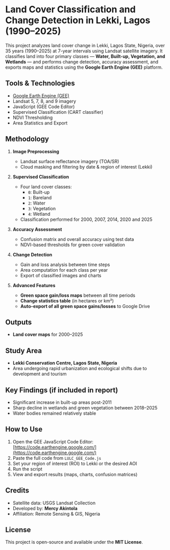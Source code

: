 # Land Cover Classification and Change Detection in Lekki, Lagos (1990–2025)

This project analyzes land cover change in Lekki, Lagos State, Nigeria, over 35 years (1990–2025) at 7-year intervals using Landsat satellite imagery. It classifies land into four primary classes — **Water, Built-up, Vegetation, and Wetlands** — and performs change detection, accuracy assessment, and exports maps and statistics using the **Google Earth Engine (GEE)** platform.

## Tools & Technologies

- [Google Earth Engine (GEE)](https://earthengine.google.com/)
- Landsat 5, 7, 8, and 9 imagery
- JavaScript (GEE Code Editor)
- Supervised Classification (CART classifier)
- NDVI Thresholding
- Area Statistics and Export

## Methodology

1. **Image Preprocessing**
   - Landsat surface reflectance imagery (TOA/SR)
   - Cloud masking and filtering by date & region of interest (Lekki)

2. **Supervised Classification**
   - Four land cover classes:
     - `0`: Built-up  
     - `1`: Bareland  
     - `2`: Water 
     - `3`: Vegetation
     - `4`: Wetland  
   - Classification performed for 2000, 2007, 2014, 2020 and 2025

3. **Accuracy Assessment**
   - Confusion matrix and overall accuracy using test data
   - NDVI-based thresholds for green cover validation

4. **Change Detection**
   - Gain and loss analysis between time steps
   - Area computation for each class per year
   - Export of classified images and charts

5. **Advanced Features**
   - **Green space gain/loss maps** between all time periods
   - **Change statistics table** (in hectares or km²)
   - **Auto-export of all green space gains/losses** to Google Drive

## Outputs

- **Land cover maps** for 2000–2025

## Study Area

- **Lekki Conservation Centre, Lagos State, Nigeria**
- Area undergoing rapid urbanization and ecological shifts due to development and tourism

## Key Findings (if included in report)

- Significant increase in built-up areas post-2011
- Sharp decline in wetlands and green vegetation between 2018–2025
- Water bodies remained relatively stable

## How to Use

1. Open the GEE JavaScript Code Editor: [https://code.earthengine.google.com/](https://code.earthengine.google.com/)
2. Paste the full code from `LULC_GEE_Code.js`
3. Set your region of interest (ROI) to Lekki or the desired AOI
4. Run the script
5. View and export results (maps, charts, confusion matrices)

## Credits

- Satellite data: USGS Landsat Collection
- Developed by: **Mercy Akintola**
- Affiliation: Remote Sensing & GIS, Nigeria

## License

This project is open-source and available under the **MIT License**.
